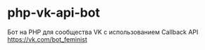 # php-vk-api-bot
Бот на  PHP для сообщества VK с использованием Callback API https://vk.com/bot_feminist
